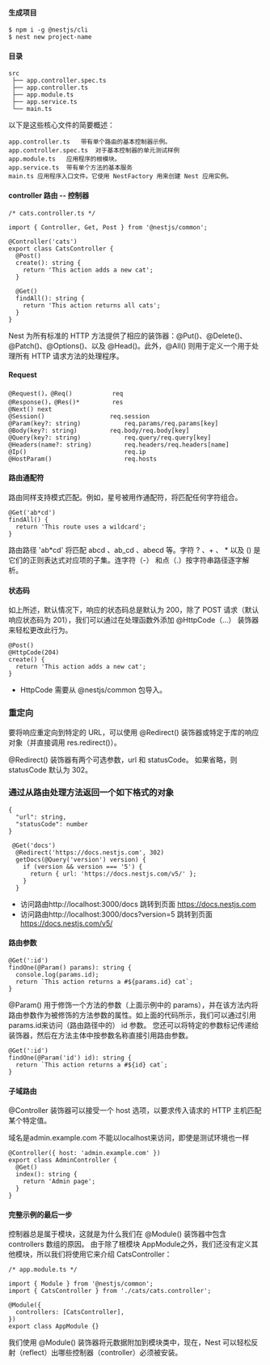 #### 生成项目
```
$ npm i -g @nestjs/cli
$ nest new project-name
```
#### 目录
```
src
 ├── app.controller.spec.ts
 ├── app.controller.ts
 ├── app.module.ts
 ├── app.service.ts
 └── main.ts
```

以下是这些核心文件的简要概述：

```
app.controller.ts	带有单个路由的基本控制器示例。
app.controller.spec.ts	对于基本控制器的单元测试样例
app.module.ts	应用程序的根模块。
app.service.ts	带有单个方法的基本服务
main.ts	应用程序入口文件。它使用 NestFactory 用来创建 Nest 应用实例。
```
#### controller  路由 -- 控制器

```
/* cats.controller.ts */

import { Controller, Get, Post } from '@nestjs/common';

@Controller('cats')
export class CatsController {
  @Post()
  create(): string {
    return 'This action adds a new cat';
  }

  @Get()
  findAll(): string {
    return 'This action returns all cats';
  }
}

```

Nest 为所有标准的 HTTP 方法提供了相应的装饰器：@Put()、@Delete()、@Patch()、@Options()、以及 @Head()。此外，@All() 则用于定义一个用于处理所有 HTTP 请求方法的处理程序。

#### Request

```
@Request()，@Req()	        req
@Response()，@Res()*	        res
@Next()	next
@Session()	                req.session
@Param(key?: string)	        req.params/req.params[key]
@Body(key?: string)	        req.body/req.body[key]
@Query(key?: string)	        req.query/req.query[key]
@Headers(name?: string)	        req.headers/req.headers[name]
@Ip()	                        req.ip
@HostParam()	                req.hosts
```

#### 路由通配符
路由同样支持模式匹配。例如，星号被用作通配符，将匹配任何字符组合。
```
@Get('ab*cd')
findAll() {
  return 'This route uses a wildcard';
}
```

路由路径 'ab*cd' 将匹配 abcd 、ab_cd 、abecd 等。字符 ? 、+ 、 * 以及 () 是它们的正则表达式对应项的子集。连字符（-） 和点（.）按字符串路径逐字解析。


#### 状态码
如上所述，默认情况下，响应的状态码总是默认为 200，除了 POST 请求（默认响应状态码为 201），我们可以通过在处理函数外添加 @HttpCode（...） 装饰器来轻松更改此行为。
```
@Post()
@HttpCode(204)
create() {
  return 'This action adds a new cat';
}
```
*  HttpCode 需要从 @nestjs/common 包导入。


### 重定向
要将响应重定向到特定的 URL，可以使用 @Redirect() 装饰器或特定于库的响应对象（并直接调用 res.redirect()）。

@Redirect() 装饰器有两个可选参数，url 和 statusCode。 如果省略，则 statusCode 默认为 302。

### 通过从路由处理方法返回一个如下格式的对象

```
{
  "url": string,
  "statusCode": number
}
```

```
 @Get('docs')
  @Redirect('https://docs.nestjs.com', 302)
  getDocs(@Query('version') version) {
    if (version && version === '5') {
      return { url: 'https://docs.nestjs.com/v5/' };
    }
  }
```

* 访问路由http://localhost:3000/docs  跳转到页面 https://docs.nestjs.com
* 访问路由http://localhost:3000/docs?version=5 跳转到页面 https://docs.nestjs.com/v5/


#### 路由参数
```
@Get(':id')
findOne(@Param() params): string {
  console.log(params.id);
  return `This action returns a #${params.id} cat`;
}
```

@Param() 用于修饰一个方法的参数（上面示例中的 params），并在该方法内将路由参数作为被修饰的方法参数的属性。如上面的代码所示，我们可以通过引用 params.id来访问（路由路径中的） id 参数。 您还可以将特定的参数标记传递给装饰器，然后在方法主体中按参数名称直接引用路由参数。

```
@Get(':id')
findOne(@Param('id') id): string {
  return `This action returns a #${id} cat`;
}
```
#### 子域路由


@Controller 装饰器可以接受一个 host 选项，以要求传入请求的 HTTP 主机匹配某个特定值。

域名是admin.example.com  不能以localhost来访问，即使是测试环境也一样
```
@Controller({ host: 'admin.example.com' })
export class AdminController {
  @Get()
  index(): string {
    return 'Admin page';
  }
}
```

#### 完整示例的最后一步

控制器总是属于模块，这就是为什么我们在 @Module() 装饰器中包含 controllers 数组的原因。 由于除了根模块 AppModule之外，我们还没有定义其他模块，所以我们将使用它来介绍 CatsController：

```
/* app.module.ts */

import { Module } from '@nestjs/common';
import { CatsController } from './cats/cats.controller';

@Module({
  controllers: [CatsController],
})
export class AppModule {}
```

我们使用 @Module() 装饰器将元数据附加到模块类中，现在，Nest 可以轻松反射（reflect）出哪些控制器（controller）必须被安装。

